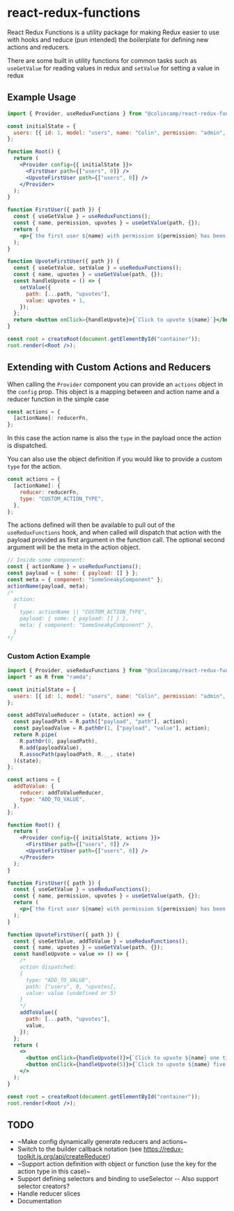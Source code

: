# react-redux-functions

React Redux Functions is a utility package for making Redux easier to use with hooks and reduce (pun intended) the boilerplate for defining new actions and reducers.

There are some built in utility functions for common tasks such as `useGetValue` for reading values in redux and `setValue` for setting a value in redux

## Example Usage

```jsx
import { Provider, useReduxFunctions } from "@colincamp/react-redux-functions";

const initialState = {
  users: [{ id: 1, model: "users", name: "Colin", permission: "admin", upvotes: 0 }],
};

function Root() {
  return (
    <Provider config={{ initialState }}>
      <FirstUser path={["users", 0]} />
      <UpvoteFirstUser path={["users", 0]} />
    </Provider>
  );
}

function FirstUser({ path }) {
  const { useGetValue } = useReduxFunctions();
  const { name, permission, upvotes } = useGetValue(path, {});
  return (
    <p>{`the first user ${name} with permission ${permission} has been upvoted ${upvotes} times`}</p>
  );
}

function UpvoteFirstUser({ path }) {
  const { useGetValue, setValue } = useReduxFunctions();
  const { name, upvotes } = useGetValue(path, {});
  const handleUpvote = () => {
    setValue({
      path: [...path, "upvotes"],
      value: upvotes + 1,
    });
  };
  return <button onClick={handleUpvote}>{`Click to upvote ${name}`}</button>;
}

const root = createRoot(document.getElementById("container"));
root.render(<Root />);
```

## Extending with Custom Actions and Reducers

When calling the `Provider` component you can provide an `actions` object in the `config` prop. This object is a mapping between and action name and a reducer function in the simple case

```js
const actions = {
  [actionName]: reducerFn,
};
```

In this case the action name is also the `type` in the payload once the action is dispatched.

You can also use the object definition if you would like to provide a custom `type` for the action.

```js
const actions = {
  [actionName]: {
    reducer: reducerFn,
    type: "CUSTOM_ACTION_TYPE",
  },
};
```

The actions defined will then be available to pull out of the `useReduxFunctions` hook, and when called will dispatch that action with the payload provided as first argument in the function call. The optional second argument will be the meta in the action object.

```js
// Inside some component:
const { actionName } = useReduxFunctions();
const payload = { some: { payload: [] } };
const meta = { component: "SomeSneakyComponent" };
actionName(payload, meta);
/*
  action:
  {
    type: actionName || "CUSTOM_ACTION_TYPE",
    payload: { some: { payload: [] } },
    meta: { component: "SomeSneakyComponent" },
  }
*/
```

### Custom Action Example

```jsx
import { Provider, useReduxFunctions } from "@colincamp/react-redux-functions";
import * as R from "ramda";

const initialState = {
  users: [{ id: 1, model: "users", name: "Colin", permission: "admin", upvotes: 0 }],
};

const addToValueReducer = (state, action) => {
  const payloadPath = R.path(["payload", "path"], action);
  const payloadValue = R.pathOr(1, ["payload", "value"], action);
  return R.pipe(
    R.pathOr(0, payloadPath),
    R.add(payloadValue),
    R.assocPath(payloadPath, R.__, state)
  )(state);
};

const actions = {
  addToValue: {
    reducer: addToValueReducer,
    type: "ADD_TO_VALUE",
  },
};

function Root() {
  return (
    <Provider config={{ initialState, actions }}>
      <FirstUser path={["users", 0]} />
      <UpvoteFirstUser path={["users", 0]} />
    </Provider>
  );
}

function FirstUser({ path }) {
  const { useGetValue } = useReduxFunctions();
  const { name, permission, upvotes } = useGetValue(path, {});
  return (
    <p>{`the first user ${name} with permission ${permission} has been upvoted ${upvotes} times`}</p>
  );
}

function UpvoteFirstUser({ path }) {
  const { useGetValue, addToValue } = useReduxFunctions();
  const { name, upvotes } = useGetValue(path, {});
  const handleUpvote = value => () => {
    /*
    action dispatched:
    {
      type: "ADD_TO_VALUE",
      path: ["users", 0, "upvotes],
      value: value (undefined or 5)
    }
    */
    addToValue({
      path: [...path, "upvotes"],
      value,
    });
  };
  return (
    <>
      <button onClick={handleUpvote()}>{`Click to upvote ${name} one time`}</button>
      <button onClick={handleUpvote(5)}>{`Click to upvote ${name} five times`}</button>
    </>
  );
}

const root = createRoot(document.getElementById("container"));
root.render(<Root />);
```

## TODO

- ~Make config dynamically generate reducers and actions~
- Switch to the builder callback notation (see https://redux-toolkit.js.org/api/createReducer)
- ~Support action definition with object or function (use the key for the action type in this case)~
- Support defining selectors and binding to useSelector
  -- Also support selector creators?
- Handle reducer slices
- Documentation
